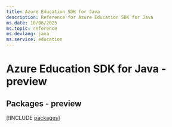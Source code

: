 ```yaml
---
title: Azure Education SDK for Java
description: Reference for Azure Education SDK for Java
ms.date: 10/06/2025
ms.topic: reference
ms.devlang: java
ms.service: education
---
```

# Azure Education SDK for Java - preview
## Packages - preview
[!INCLUDE [packages](education-index.md)]